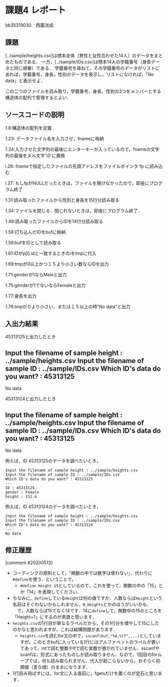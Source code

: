 # 課題4 レポート

bb35319030　西薗洸成

## 課題

[../sample/heights.csv]は標本全体（男性と女性合わせた14人）のデータをまとめたものである．
一方，[../sample/IDs.csv]は標本14人の学籍番号（身長データと同じ順番）である．
学籍番号を尋ねて，その学籍番号のデータがリストにあれば，学籍番号，身長，性別のデータを表示し，リストになければ，「No data」と表示せよ．

この二つのファイルを読み取り，学籍番号，身長，性別の3つをメンバーとする構造体の配列で管理するとよい．

## ソースコードの説明
1.8:構造体の配列を定義

1.23: データファイル名を入力させ，fnameに格納

1.24:入力させた文字列の最後にエンターキーが入っているので，fnameの文字列の最後をヌル文字'\0'に置換

l.26: fnameで指定したファイルの先頭アドレスをファイルポインタ fp に読み込む

l.27: もしfpがNULLだったときは，ファイルを開けなかったので，即座にプログラム終了

1.31:読み取ったファイルから性別と身長を15行分読み取る

1.34:ファイルを閉じる．閉じれないときは，即座にプログラム終了．

1.48:読み取ったファイルからIDを14行分読み取る

1.58:打ち込んだIDをbufに格納

1.59:bufをIDとして読み取る

1.61:IDがp[i].idと一致するときのiをtmpに代入

1.69:tmpが0以上かつ１５より小さい数ならIDを出力

1.71:genderが1ならMaleと出力

1.75:genderが1でないならFemaleと出力

1.77:身長を出力

1.78:tmpが０より小さい、または１５以上の時”No data”と出力



## 入出力結果
45313125と出力したとき

Input the filename of sample height : ../sample/heights.csv
Input the filename of sample ID : ../sample/IDs.csv
Which ID's data do you want? : 45313125
---
No data

45313124と出力したとき

Input the filename of sample height : ../sample/heights.csv
Input the filename of sample ID : ../sample/IDs.csv
Which ID's data do you want? : 45313125
---
No data

例えば，ID 45313125のデータを調べたいとき，

```
Input the filename of sample height : ../sample/heights.csv
Input the filename of sample ID : ../sample/IDs.csv
Which ID's data do you want? : 45313125
---
ID : 45313125
gender : Female
height : 152.4
```

例えば，ID 45313124のデータを調べたいとき，

```
Input the filename of sample height : ../sample/heights.csv
Input the filename of sample ID : ../sample/IDs.csv
Which ID's data do you want? : 45313124
---
No data
```

## 修正履歴

[comment #20200513]
- コーディングの原則として，「関数の中では数字は使わない」．代わりに`#define`を使う．ということで，
  - `#define Height 15`としているので，これを使って，関数の中の「15」とか「14」を表現してください．
- ちなみに，`define`している`Height`は何の値ですか．人数ならば`Height`という名前はそぐわないかもしれません．`N_Heights`とかのほうがいいかも．
　で，人数ならば15でなく14です．14に`define`して，関数中の15のところを「Height+1」にするのが素直と思います．
- `heights.csv`の1行目が単なるラベルだから，その1行分を増やして15にしたのかなと思われますが，これは結構問題があります．
  - `heights.csv`を読むfor文の中で，`sscanf(buf,"%d,%lf",...)`としていますが，このときbufに入っている1行にはアルファベットのラベルが書いてあって，intで読む整数やlfで読む実数が書かれていません．sscanfやscanfは，形式にあったものしか読み取りません．なので，1回目のforループでは，何も読み取られません．代入が起こらないから，おそらく初期値（変な値）のままになります．
- 1行読み飛ばすには，for文に入る直前に，fgetsだけを置くのが定石と思います．

  
